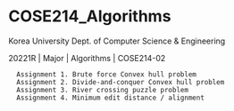 # COSE214_Algorithms
Korea University Dept. of Computer Science & Engineering

20221R | Major | Algorithms | COSE214-02

```
  Assignment 1. Brute force Convex hull problem
  Assignment 2. Divide-and-conquer Convex hull problem
  Assignment 3. River crossing puzzle problem
  Assignment 4. Minimum edit distance / alignment
```  
